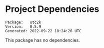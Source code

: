 # Project Dependencies
    Package:   utc2k
    Version:   0.5.9
    Generated: 2022-09-22 18:24:26 UTC

This package has no dependencies.
